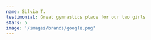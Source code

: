 ```yaml
---
name: Silvia T.
testimonial: Great gymnastics place for our two girls
stars: 5
image: '/images/brands/google.png'
---
```

